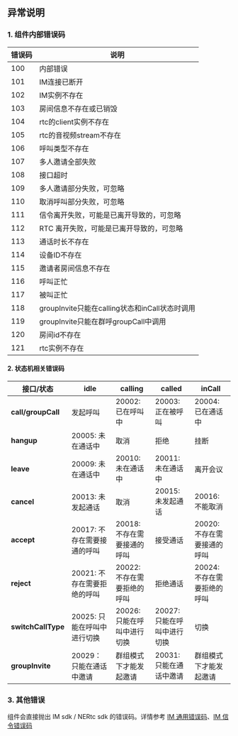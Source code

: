 ## 异常说明

### 1. 组件内部错误码

| 错误码 | 说明                                                         |
| ------ | ------------------------------------------------------------ |
| 100   | 内部错误     |
| 101   | IM连接已断开                                               |
| 102   | IM实例不存在                                                   |
| 103   | 房间信息不存在或已销毁                                                |
| 104   | rtc的client实例不存在                              |
| 105   | rtc的音视频stream不存在                                   |
| 106   | 呼叫类型不存在                                        |
| 107 | 多人邀请全部失败                        |
| 108 | 接口超时                      |
| 109 | 多人邀请部分失败，可忽略                                         |
| 110 | 取消呼叫部分失败，可忽略                                         |
| 111 | 信令离开失败，可能是已离开导致的，可忽略                                      |
| 112 | RTC 离开失败，可能是已离开导致的，可忽略         |
| 113 | 通话时长不存在                           |
| 114 | 设备ID不存在                        |
| 115 | 邀请者房间信息不存在 |
| 116 | 呼叫正忙                               |
| 117     | 被叫正忙                                                     |
| 118     | groupInvite只能在calling状态和inCall状态时调用                                                     |
| 119     | groupInvite只能在群呼groupCall中调用                                                     |
| 120     | 房间id不存在                                                     |
| 121     | rtc实例不存在                                                     |

#### 2. 状态机相关错误码

| **接口/状态**      | **idle**                    | **calling**                 | **called**                  | **inCall**                  |
| ------------------ | --------------------------- | --------------------------- | --------------------------- | --------------------------- |
| **call/groupCall** | 发起呼叫                    | 20002: 已在呼叫中           | 20003: 正在被呼叫           | 20004: 已在通话中           |
| **hangup**         | 20005: 未在通话中           | 取消                        | 拒绝                        | 挂断                        |
| **leave**          | 20009: 未在通话中           | 20010: 未在通话中           | 20011: 未在通话中           | 离开会议                    |
| **cancel**         | 20013: 未发起通话           | 取消                        | 20015: 未发起通话           | 20016: 不能取消             |
| **accept**         | 20017: 不存在需要接通的呼叫 | 20018: 不存在需要接通的呼叫 | 接受通话                    | 20020: 不存在需要接通的呼叫 |
| **reject**         | 20021: 不存在需要拒绝的呼叫 | 20022: 不存在需要拒绝的呼叫 | 拒绝通话                    | 20024: 不存在需要拒绝的呼叫 |
| **switchCallType** | 20025: 只能在呼叫中进行切换 | 20026: 只能在呼叫中进行切换 | 20027: 只能在呼叫中进行切换 | 切换                        |
| **groupInvite**    | 20029：只能在通话中邀请     | 群组模式下才能发起邀请      | 20031: 只能在通话中邀请     | 群组模式下才能发起邀请      |

### 3. 其他错误

组件会直接抛出 IM sdk / NERtc sdk 的错误码。详情参考 [IM 通用错误码](http://dev.yunxin.163.com/docs/product/IM即时通讯/状态码)、[IM 信令错误码](http://dev.yunxin.163.com/docs/product/%E4%BF%A1%E4%BB%A4/SDK%E5%BC%80%E5%8F%91%E9%9B%86%E6%88%90/Web%E5%BC%80%E5%8F%91%E9%9B%86%E6%88%90/%E9%94%99%E8%AF%AF%E7%A0%81)
